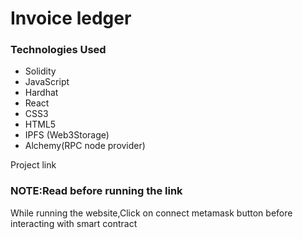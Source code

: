<h1>Invoice ledger </h1>
<h3>Technologies Used</h3>
<ul>
<li>Solidity</li>
<li>JavaScript</li>
<li>Hardhat</li>
<li>React</li>
<li>CSS3</li>
<li>HTML5</li>
<li>IPFS (Web3Storage)</li>
<li>Alchemy(RPC node provider)</li>
</ul>
<a href:"https://invoice-ledger-eth.netlify.app/" >Project link </a>

<h3>NOTE:Read before running the link</h3>
<p>While running the website,Click on connect metamask button before interacting with smart contract</p>
